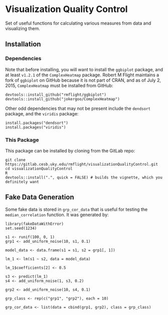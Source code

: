 Visualization Quality Control
=============================

Set of useful functions for calculating various measures from data and
visualizing them.

Installation
------------

### Dependencies

Note that before installing, you will want to install the `ggbiplot`
package, and at least `v1.2.1` of the `ComplexHeatmap` package. Robert M
Flight maintains a fork of `ggbiplot` on GitHub because it is not part
of CRAN, and as of July 2, 2015, `ComplexHeatmap` must be installed from
GitHub:

    devtools::install_github("rmflight/ggbiplot")
    devtools::install_github("jokergoo/ComplexHeatmap")

Other odd dependencies that may not be present include the `dendsort`
package, and the `viridis` package:

    install.packages("dendsort")
    install.packages("viridis")

### This Package

This package can be installed by cloning from the GitLab repo:

    git clone https://gitlab.cesb.uky.edu/rmflight/visualizationQualityControl.git
    cd visualizationQualityControl
    R
    devtools::install(".", quick = FALSE) # builds the vignette, which you definitely want

Fake Data Generation
--------------------

Some fake data is stored in `grp_cor_data` that is useful for testing
the `median_correlation` function. It was generated by:

    library(fakeDataWithError)
    set.seed(1234)

    s1 <- runif(100, 0, 1)
    grp1 <- add_uniform_noise(10, s1, 0.1)

    model_data <- data.frame(s1 = s1, s2 = grp1[, 1])

    lm_1 <- lm(s1 ~ s2, data = model_data)

    lm_1$coefficients[2] <- 0.5

    s3 <- predict(lm_1)
    s4 <- add_uniform_noise(1, s3, 0.2)

    grp2 <- add_uniform_noise(10, s4, 0.1)

    grp_class <- rep(c("grp1", "grp2"), each = 10)

    grp_cor_data <- list(data = cbind(grp1, grp2), class = grp_class)
